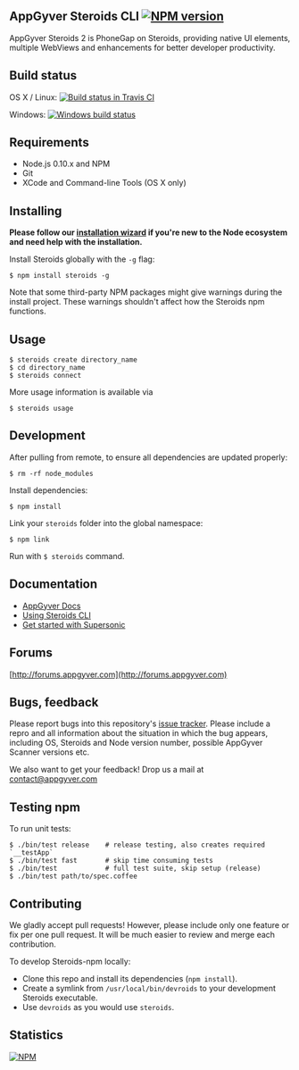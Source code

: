 AppGyver Steroids CLI [![NPM version](http://img.shields.io/npm/v/steroids.svg)](https://www.npmjs.org/package/steroids)
---------------------

AppGyver Steroids 2 is PhoneGap on Steroids, providing native UI elements, multiple WebViews and enhancements for better developer productivity.

## Build status


OS X / Linux: [![Build status in Travis CI](https://travis-ci.org/AppGyver/steroids.svg)](https://travis-ci.org/AppGyver/steroids)

Windows: [![Windows build status](https://ci.appveyor.com/api/projects/status/kbef0afl6cxu65qv?svg=true)](https://ci.appveyor.com/project/rdanderson/steroids)

## Requirements

* Node.js 0.10.x and NPM
* Git
* XCode and Command-line Tools (OS X only)

## Installing
**Please follow our [installation wizard](https://academy.appgyver.com/installwizard/) if you're new to the Node ecosystem and need help with the installation.**

Install Steroids globally with the `-g` flag:

    $ npm install steroids -g

Note that some third-party NPM packages might give warnings during the install project. These warnings shouldn't affect how the Steroids npm functions.

## Usage

    $ steroids create directory_name
    $ cd directory_name
    $ steroids connect

More usage information is available via

    $ steroids usage

## Development

After pulling from remote, to ensure all dependencies are updated properly:

    $ rm -rf node_modules

Install dependencies:

    $ npm install

Link your `steroids` folder into the global namespace:

    $ npm link

Run with `$ steroids` command.

## Documentation

* [AppGyver Docs](http://docs.appgyver.com)
* [Using Steroids CLI](http://docs.appgyver.com/steroids/cli/steroids-cli/local-development-flow/)
* [Get started with Supersonic](http://docs.appgyver.com/supersonic/tutorial/first-mile/#overview)

## Forums

[http://forums.appgyver.com](http://forums.appgyver.com)

## Bugs, feedback

Please report bugs into this repository's [issue tracker](https://github.com/AppGyver/steroids/issues/). Please include a repro and all information about the situation in which the bug appears, including OS, Steroids and Node version number, possible AppGyver Scanner versions etc.

We also want to get your feedback! Drop us a mail at contact@appgyver.com

## Testing npm

To run unit tests:

    $ ./bin/test release    # release testing, also creates required `__testApp`
    $ ./bin/test fast       # skip time consuming tests
    $ ./bin/test            # full test suite, skip setup (release)
    $ ./bin/test path/to/spec.coffee

## Contributing

We gladly accept pull requests! However, please include only one feature or fix per one pull request. It will be much easier to review and merge each contribution.

To develop Steroids-npm locally:

* Clone this repo and install its dependencies (`npm install`).
* Create a symlink from `/usr/local/bin/devroids` to your development Steroids executable.
* Use `devroids` as you would use `steroids`.

## Statistics

[![NPM](https://nodei.co/npm-dl/steroids.png?height=3)](https://nodei.co/npm/steroids/)
